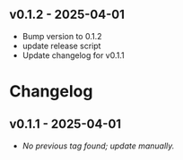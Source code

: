 ## v0.1.2 - 2025-04-01

- Bump version to 0.1.2
- update release script
- Update changelog for v0.1.1

# Changelog

## v0.1.1 - 2025-04-01

- _No previous tag found; update manually._

